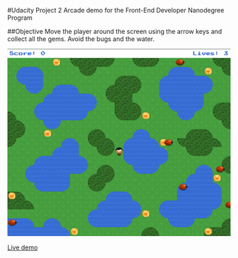 #Udacity Project 2
Arcade demo for the Front-End Developer Nanodegree Program

##Objective
Move the player around the screen using the arrow keys and collect all the gems. Avoid the bugs and the water.

![screenshot](src/images/screenshot.png)

[Live demo](http://rewfergu.github.io/frontend-nanodegree-arcade-game/)
